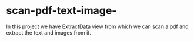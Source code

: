 # scan-pdf-text-image-

In this project we have ExtractData view from which we can scan a pdf and extract the text and images from it.
